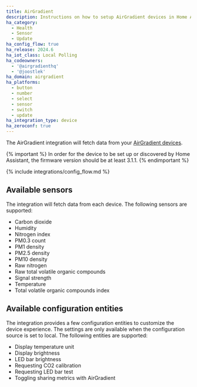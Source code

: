 ```yaml
---
title: AirGradient
description: Instructions on how to setup AirGradient devices in Home Assistant.
ha_category:
  - Health
  - Sensor
  - Update
ha_config_flow: true
ha_release: 2024.6
ha_iot_class: Local Polling
ha_codeowners:
  - '@airgradienthq'
  - '@joostlek'
ha_domain: airgradient
ha_platforms:
  - button
  - number
  - select
  - sensor
  - switch
  - update
ha_integration_type: device
ha_zeroconf: true
---
```


The AirGradient integration will fetch data from your [AirGradient devices](https://www.airgradient.com/).

{% important %}
In order for the device to be set up or discovered by Home Assistant, the firmware version should be at least 3.1.1.
{% endimportant %}

{% include integrations/config_flow.md %}

## Available sensors

The integration will fetch data from each device. The following sensors are supported:

- Carbon dioxide
- Humidity
- Nitrogen index
- PM0.3 count
- PM1 density
- PM2.5 density
- PM10 density
- Raw nitrogen
- Raw total volatile organic compounds
- Signal strength
- Temperature
- Total volatile organic compounds index

## Available configuration entities

The integration provides a few configuration entities to customize the device experience.
The settings are only available when the configuration source is set to local.
The following entities are supported:

- Display temperature unit
- Display brightness
- LED bar brightness
- Requesting CO2 calibration
- Requesting LED bar test
- Toggling sharing metrics with AirGradient
